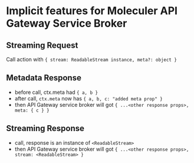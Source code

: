 # Implicit features for Moleculer API Gateway Service Broker

## Streaming Request
Call action with `{ stream: ReadableStream instance, meta?: object }`

## Metadata Response
- before call, ctx.meta had `{ a, b }`
- after call, `ctx.meta` now has `{ a, b, c: "added meta prop" }`
- then API Gateway service broker will got `{ ...<other response props>, meta: { c } }`

## Streaming Response
- call, response is an instance of `<ReadableStream>`
- then API Gateway service broker will got `{ ...<other response props>, stream: <ReadableStream> }`
